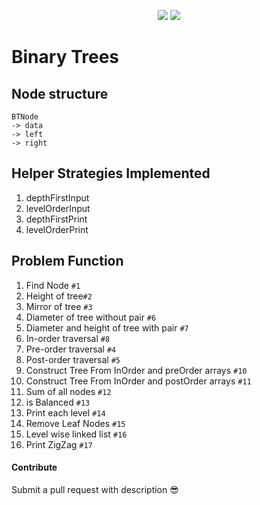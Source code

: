 <p align="center">
  <img src="https://avatars2.githubusercontent.com/u/15812317?s=50&v=4">
  <img src="https://avatars0.githubusercontent.com/u/14764069?s=50&v=4">
</p>

# Binary Trees

## **Node structure**
```
BTNode 
-> data
-> left
-> right
```

## **Helper Strategies Implemented**
1. depthFirstInput
2. levelOrderInput
3. depthFirstPrint
4. levelOrderPrint

## **Problem Function**
1. Find Node `#1`
2. Height of tree`#2`
3. Mirror of tree `#3`
4. Diameter of tree without pair `#6`
5. Diameter and height of tree with pair `#7`
6. In-order traversal `#8`
7. Pre-order traversal `#4`
8. Post-order traversal `#5`
9. Construct Tree From InOrder and preOrder arrays `#10`
10. Construct Tree From InOrder and postOrder arrays `#11`
11. Sum of all nodes `#12`
12. is Balanced `#13`
13. Print each level `#14`
14. Remove Leaf Nodes `#15`
15. Level wise linked list `#16`
16. Print ZigZag `#17`
#### Contribute
Submit a pull request with description 😎